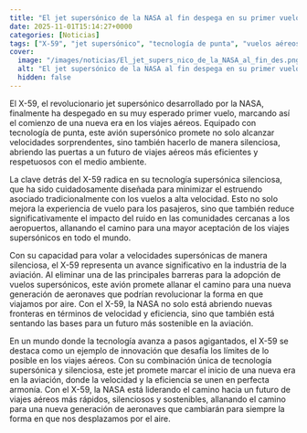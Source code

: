 ```yaml
---
title: "El jet supersónico de la NASA al fin despega en su primer vuelo super veloz y super silencioso"
date: 2025-11-01T15:14:27+0000
categories: [Noticias]
tags: ["X-59", "jet supersónico", "tecnología de punta", "vuelos aéreos", "tecnología supersónica silenciosa", "viajes supersónicos", "aviación", "velocidad", "eficiencia", "sostenibilidad."]
cover:
  image: "/images/noticias/El_jet_supers_nico_de_la_NASA_al_fin_des.png"
  alt: "El jet supersónico de la NASA al fin despega en su primer vuelo super veloz y super silencioso"
  hidden: false
---
```


El X-59, el revolucionario jet supersónico desarrollado por la NASA, finalmente ha despegado en su muy esperado primer vuelo, marcando así el comienzo de una nueva era en los viajes aéreos. Equipado con tecnología de punta, este avión supersónico promete no solo alcanzar velocidades sorprendentes, sino también hacerlo de manera silenciosa, abriendo las puertas a un futuro de viajes aéreos más eficientes y respetuosos con el medio ambiente.

La clave detrás del X-59 radica en su tecnología supersónica silenciosa, que ha sido cuidadosamente diseñada para minimizar el estruendo asociado tradicionalmente con los vuelos a alta velocidad. Esto no solo mejora la experiencia de vuelo para los pasajeros, sino que también reduce significativamente el impacto del ruido en las comunidades cercanas a los aeropuertos, allanando el camino para una mayor aceptación de los viajes supersónicos en todo el mundo.

Con su capacidad para volar a velocidades supersónicas de manera silenciosa, el X-59 representa un avance significativo en la industria de la aviación. Al eliminar una de las principales barreras para la adopción de vuelos supersónicos, este avión promete allanar el camino para una nueva generación de aeronaves que podrían revolucionar la forma en que viajamos por aire. Con el X-59, la NASA no solo está abriendo nuevas fronteras en términos de velocidad y eficiencia, sino que también está sentando las bases para un futuro más sostenible en la aviación.

En un mundo donde la tecnología avanza a pasos agigantados, el X-59 se destaca como un ejemplo de innovación que desafía los límites de lo posible en los viajes aéreos. Con su combinación única de tecnología supersónica y silenciosa, este jet promete marcar el inicio de una nueva era en la aviación, donde la velocidad y la eficiencia se unen en perfecta armonía. Con el X-59, la NASA está liderando el camino hacia un futuro de viajes aéreos más rápidos, silenciosos y sostenibles, allanando el camino para una nueva generación de aeronaves que cambiarán para siempre la forma en que nos desplazamos por el aire.

